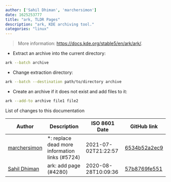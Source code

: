 ```yaml
---
author: ['Sahil Dhiman', 'marchersimon']
date: 1625253777
title: "ark, TLDR Pages"
description: "ark, KDE archiving tool."
categories: "linux"
---
```

> More information: <https://docs.kde.org/stable5/en/ark/ark/>.

- Extract an archive into the current directory:

```bash
ark --batch archive
```

- Change extraction directory:

```bash
ark --batch --destination path/to/directory archive
```

- Create an archive if it does not exist and add files to it:

```bash
ark --add-to archive file1 file2
```
List of changes to this documentation


Author | Description | ISO 8601 Date | GitHub link
------|-----|-----|-----
[marchersimon](mailto:50295997+marchersimon@users.noreply.github.com) | *: replace dead more information links (#5724) | 2021-07-02T21:22:57 | [6534b52a2ec9](https://github.com/tldr-pages/tldr/commit/6534b52a2ec92c1e691e21901799048c40b069db)
[Sahil Dhiman](mailto:52946452+sahilister@users.noreply.github.com) | ark: add page (#4280) | 2020-08-28T10:09:36 | [57b8769fe551](https://github.com/tldr-pages/tldr/commit/57b8769fe5513fb744e847cb187bf154061ae64c)


